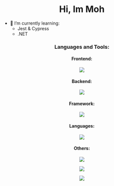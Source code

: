 
<!-- **buenaSopa/buenaSopa** is a ✨ _special_ ✨ repository because its `README.md` (this file) appears on your GitHub profile.

Here are some ideas to get you started:

- 🔭 I’m currently working on ...
- 🌱 I’m currently learning ...
- 👯 I’m looking to collaborate on ...
- 🤔 I’m looking for help with ...
- 💬 Ask me about ...
- 📫 How to reach me: ...
- 😄 Pronouns: ...
- ⚡ Fun fact: ... -->



<h1 align="center">Hi, Im Moh</h1>

- 🌱 I’m currently learning:
  * Jest & Cypress
  * .NET

<h3 align="center">Languages and Tools:</h3>

<h4 align="center">Frontend:</h4>
<p align="center">
  <a href="https://skillicons.dev">
    <img src="https://skillicons.dev/icons?i=css,html,threejs,tailwind" />
  </a>
</p>

<h4 align="center">Backend:</h4>
<p align="center">
  <a href="https://skillicons.dev">
    <img src="https://skillicons.dev/icons?i=express,kafka,mysql,postgres,nodejs,prisma,vercel,vite,react" />
  </a>
</p>

<h4 align="center">Framework:</h4>
<p align="center">
  <a href="https://skillicons.dev">
    <img src="https://skillicons.dev/icons?i=django,flask,fastapi,nextjs,vue,nuxtjs" />
  </a>
</p>

<h4 align="center">Languages:</h4>
<p align="center">
  <a href="https://skillicons.dev">
    <img src="https://skillicons.dev/icons?i=go,java,js,ts,py" />
  </a>
</p>

<h4 align="center">Others:</h4>
<p align="center">
  <a href="https://skillicons.dev">
    <img src="https://skillicons.dev/icons?i=androidstudio,godot,heroku,vim,postman,git,docker,ipfs,linux,solidity" />
  </a>
</p>

<p align="center"><img src="https://github-readme-stats-zeta-kohl-47.vercel.app/api/top-langs/?username=buenaSopa&layout=compact&show_icons=true&theme=dracula&langs_count=10" /></p>
<p align="center"><img src="https://github-readme-stats-zeta-kohl-47.vercel.app/api?username=buenaSopa&count_private=true&show_icons=true&theme=dracula" />
</p>






